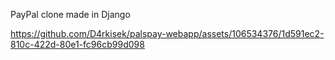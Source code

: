PayPal clone made in Django


https://github.com/D4rkisek/palspay-webapp/assets/106534376/1d591ec2-810c-422d-80e1-fc96cb99d098

